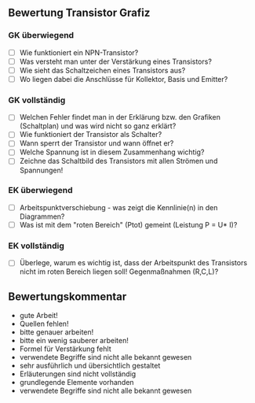 ## Bewertung Transistor Grafiz
### **GK überwiegend**
- [ ] Wie funktioniert ein NPN-Transistor?
- [ ] Was versteht man unter der Verstärkung eines Transistors?
- [ ] Wie sieht das Schaltzeichen eines Transistors aus?
- [ ] Wo liegen dabei die Anschlüsse für Kollektor, Basis und Emitter?

### **GK vollständig**
- [ ] Welchen Fehler findet man in der Erklärung bzw. den Grafiken (Schaltplan) und was wird nicht so ganz erklärt?
- [ ] Wie funktioniert der Transistor als Schalter?
- [ ] Wann sperrt der Transistor und wann öffnet er?
- [ ] Welche Spannung ist in diesem Zusammenhang wichtig?
- [ ] Zeichne das Schaltbild des Transistors mit allen Strömen und Spannungen!

### **EK überwiegend**
- [ ] Arbeitspunktverschiebung - was zeigt die Kennlinie(n) in den Diagrammen?
- [ ] Was ist mit dem "roten Bereich" (Ptot) gemeint (Leistung P = U* I)?

### **EK vollständig**
- [ ] Überlege, warum es wichtig ist, dass der Arbeitspunkt des Transistors nicht im roten Bereich liegen soll! Gegenmaßnahmen (R,C,L)?

## Bewertungskommentar
* gute Arbeit!
* Quellen fehlen!
* bitte genauer arbeiten!
* bitte ein wenig sauberer arbeiten!
* Formel für Verstärkung fehlt
* verwendete Begriffe sind nicht alle bekannt gewesen
* sehr ausführlich und übersichtlich gestaltet
* Erläuterungen sind nicht vollständig
* grundlegende Elemente vorhanden
* verwendete Begriffe sind nicht alle bekannt gewesen

